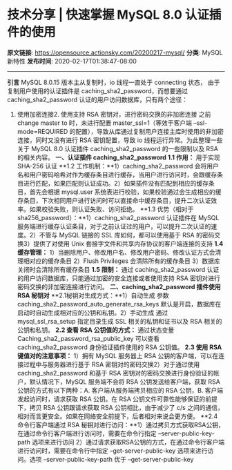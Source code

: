 # 技术分享 | 快速掌握 MySQL 8.0 认证插件的使用

**原文链接**: https://opensource.actionsky.com/20200217-mysql/
**分类**: MySQL 新特性
**发布时间**: 2020-02-17T01:38:47-08:00

---

**引言**
MySQL 8.0.15 版本主从复制时，io 线程一直处于 connecting 状态， 由于复制用户使用的认证插件是 caching_sha2_password，而想要通过 caching_sha2_password 认证的用户访问数据库，只有两个途径：
1. 使用加密连接2. 使用支持 RSA 密钥对，进行密码交换的非加密连接
之前 change master to 时，未进行配置 master_ssl=1（等效于客户端 &#8211;ssl-mode=REQUIRED 的配置），导致从库通过复制用户连接主库时使用的非加密连接，同时又没有进行 RSA 密钥配置，导致 io 线程运行异常。为此整理一些关于 MySQL 8.0 认证插件 caching_sha2_password 的一些限制以及 RSA 的相关内容。
**一、认证插件 caching_sha2_password**
**1.1 作用：**
用于实现 SHA-256 认证
**1.2 工作机制：**1）caching_sha2_password 会将用户名和用户密码哈希对作为缓存条目进行缓存，当用户进行访问时，会跟缓存条目进行匹配，如果匹配则认证成功。2）如果插件没有匹配到相应的缓存条目，首先会根据 mysql.user 系统表进行校验，如果校验通过会生成相应的缓存条目，下次相同用户进行访问时可以直接命中缓存条目，提升二次认证效率。如果校验失败，则认证失败、访问拒绝。
**1.3 优势（相对于 sha256_password）：**1）caching_sha2_password 认证插件在 MySQL 服务端进行缓存认证条目，对于之前认证过的用户，可以提升二次认证的速度。2）不管与 MySQL 链接的 SSL 库如何，都可以使用基于 RSA 的密码交换3）提供了对使用 Unix 套接字文件和共享内存协议的客户端连接的支持
**1.4 缓存管理：**
1）当删除用户、修改用户名、修改用户密码、修改认证方式会清理相对应的缓存条目
2）Flush Privileges 会清除所有的缓存条目
3）数据库关闭时会清除所有缓存条目
**1.5 限制：**
通过 caching_sha2_password 认证的用户访问数据库，只能通过加密的安全连接或者使用支持 RSA 密钥对进行密码交换的非加密连接进行访问。
**二、caching_sha2_password 插件使用 RSA 秘钥对**
**2.1秘钥对生成方式：**1）自动生成
参数 caching_sha2_password_auto_generate_rsa_keys 默认是开启，数据库在启动时自动生成相对应的公钥和私钥。2）手动生成
通过 mysql_ssl_rsa_setup 指定目录生成 SSL 相关的私钥和证书以及 RSA 相关的公钥和私钥。
**2.2 查看 RSA 公钥值的方式：**
通过状态变量 Caching_sha2_password_rsa_public_key 可以查看 caching_sha2_password 身份验证插件使用的 RSA 公钥值。
**2.3 使用 RSA 键值对的注意事项：**
1）拥有 MySQL 服务器上 RSA 公钥的客户端，可以在连接过程中与服务器进行基于 RSA 密钥对的密码交换2）对于通过使用 caching_sha2_password 和基于 RSA 密钥对的密码交换进行身份验证的帐户，默认情况下，MySQL 服务端不会将 RSA 公钥发送给客户端，获取 RSA 公钥的方式有以下两种：A. 客户端从服务端拷贝相应的 RSA 公钥，B. 客户端发起访问时，请求获取 RSA 公钥。在 RSA 公钥文件可靠性能够保证的前提下，拷贝 RSA 公钥跟请求获取 RSA 公钥相比，由于减少了 c/s 之间的通信，相对而言更安全。如果在网络安全前提下，后者相对来说会更方便。
**2.4 命令行客户端通过 RSA 秘钥对进行访问：**1）通过拷贝方式获取RSA公钥，在通过命令行客户端进行访问时，需要在命令行指定 &#8211;server-public-key-path 选项来进行访问
2）通过请求获取RSA公钥的方式，在通过命令行客户端进行访问时，需要在命令行中指定 &#8211;get-server-public-key 选项来进行访问。选项 &#8211;server-public-key-path 优于 &#8211;get-server-public-key